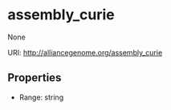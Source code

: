 # assembly_curie

None

URI: http://alliancegenome.org/assembly_curie



<!-- no inheritance hierarchy -->


## Properties

 * Range: string


